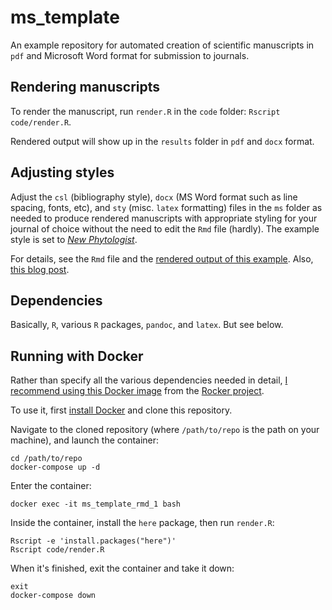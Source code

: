 # ms_template

An example repository for automated creation of scientific manuscripts in `pdf`
and Microsoft Word format for submission to journals.

## Rendering manuscripts

To render the manuscript, run `render.R` in the `code` folder:
`Rscript code/render.R`.

Rendered output will show up in the `results` folder in `pdf` and `docx` format.

## Adjusting styles

Adjust the `csl` (bibliography style), `docx` (MS Word format such as line
spacing, fonts, etc), and `sty` (misc. `latex` formatting) files in the `ms`
folder as needed to produce rendered manuscripts with appropriate styling for
your journal of choice without the need to edit the `Rmd` file (hardly). The
example style is set to [*New Phytologist*](https://nph.onlinelibrary.wiley.com/journal/14698137).

For details, see the `Rmd` file and the [rendered output of this example](https://github.com/joelnitta/ms_template/blob/master/example_output/ms.pdf). Also, [this blog post](https://www.joelnitta.com/post/rmd-to-docx/).

## Dependencies

Basically, `R`, various `R` packages, `pandoc`, and `latex`. But see below.

## Running with Docker

Rather than specify all the various dependencies needed in detail, [I recommend
using this Docker image](https://hub.docker.com/r/rocker/verse) from the [Rocker
project](https://www.rocker-project.org/).

To use it, first [install Docker](https://docs.docker.com/install/) and clone
this repository.

Navigate to the cloned repository (where `/path/to/repo` is the path on your
machine), and launch the container:

```
cd /path/to/repo
docker-compose up -d
```

Enter the container:

```
docker exec -it ms_template_rmd_1 bash
```

Inside the container, install the `here` package, then run `render.R`:

```
Rscript -e 'install.packages("here")'
Rscript code/render.R
```

When it's finished, exit the container and take it down:

```
exit
docker-compose down
```
